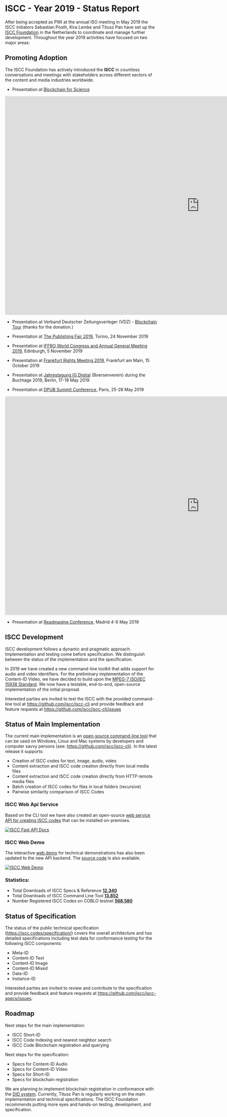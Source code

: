 # ISCC - Year 2019 - Status Report

After being accepted as PWI at the annual ISO meeting in May 2019 the ISCC initiators Sebastian Posth, Kira Lemke and Titusz Pan have set up the [ISCC Foundation](https://iscc.foundation/) in the Netherlands to coordinate and manage further development. Throughout the year 2019 activities have focused on two major areas:

## Promoting Adoption

The ISCC Foundation has actively introduced the **ISCC** in countless conversations and meetings with stakeholders across different sectors of the content and media industries worldwide.

- Presentation at [Blockchain for Science](https://www.blockchainforscience.com/)

<div class="video-wrapper">
  <iframe width="1280" height="720" src="https://www.youtube.com/embed/4OCvPrDhGuQ" frameborder="0" allowfullscreen></iframe>
</div>

- Presentation at Verband Deutscher Zeitungsverleger (VDZ) - [Blockchain Tour]( https://vdz-akademie.de/blockchain-tour/) (thanks for the donation.)

- Presentation at [The Publishing Fair 2019](https://www.thepublishingfair.it/en/sessioni/blockchain-in-publishing/), Torino, 24 November 2019

- Presentation at [IFFRO World Congress and Annual General Meeting 2019](https://www.ifrro2019edinburgh.com/), Edinburgh, 5 November 2019 

- Presentation at [Frankfurt Rights Meeting 2019](https://www.buchmesse.de/en/visit/conferences/frankfurt-rights-meeting), Frankfurt am Main, 15 October 2019

- Presentation at [Jahrestagung IG Digital](https://www.igdigital.de/igd19/) (Boersenverein) during the Buchtage 2019, Berlin, 17-18 May 2019 

- Presentation at [DPUB Summit Conference](https://www.edrlab.org/events/dpub-summit-2019/dps-speakers/#Sebastian_POSTH), Paris, 25-26 May 2019
  
<div class="video-wrapper">
  <iframe width="1280" height="720" src="https://www.youtube.com/embed/BNqWLlwKx5U" frameborder="0" allowfullscreen></iframe>
</div>

- Presentation at [Readmagine Conference](https://readmagine.org/miercoles-5-de-junio/), Madrid 4-6 May 2019

## ISCC Development

ISCC development follows a dynamic and pragmatic approach. Implementation and testing come before specification. We distinguish between the status of the implementation and the specification.

In 2019 we have created a new command-line toolkit that adds support for audio and video identifiers. For the preliminary implementation of the Content-ID Video, we have decided to build upon the [MPEG-7 ISO/IEC 15938 Standard](https://www.iso.org/standard/75399.html). We now have a testable, end-to-end, open-source implementation of the initial proposal.

Interested parties are invited to test the ISCC with the provided command-line tool at https://github.com/iscc/iscc-cli and provide feedback and feature requests at https://github.com/iscc/iscc-cli/issues

## Status of Main Implementation

The current main implementation is an [open-source command-line tool](https://github.com/iscc/iscc-cli) that can be used on Windows, Linux and Mac systems by developers and computer savvy persons (see: https://github.com/iscc/iscc-cli). In the latest release it supports:

- Creation of ISCC codes for text, image, audio, video
- Content extraction and ISCC code creation directly from local media files
- Content extraction and ISCC code creation directly from HTTP remote media files
- Batch creation of ISCC codes for files in local folders (recursive)
- Pairwise similarity comparison of ISCC Codes

### ISCC Web Api Service

Based on the CLI tool we have also created an open-source [web service API for creating ISCC codes](https://github.com/iscc/iscc-service) that can be installed on-premises.

[![ISCC Fast API Docs](../images/iscc-api-interactive-docs.jpg)](https://github.com/iscc/iscc-service)

### ISCC Web Demo

The interactive [web demo](https://iscc.coblo.net/) for technical demonstrations has also been updated to the new API backend. The [source code](https://github.com/coblo/iscc-demo) is also available.

[![ISCC Web Demo](../images/iscc-web-demo.jpg)](https://iscc.coblo.net/)

### Statistics:

- Total Downloads of ISCC Specs & Reference [**12.340**](https://pepy.tech/project/iscc) 
- Total Downloads of ISCC Command Line Tool [**13.852**](https://pepy.tech/project/iscc-cli)
- Number Registered ISCC Codes on COBLO testnet [**568.580**](https://explorer.coblo.net/stream/iscc)

## Status of Specification

The status of the public technical specification (https://iscc.codes/specification/) covers the overall architecture and has detailed specifications including test data for conformance testing for the following ISCC components:

- Meta-ID
- Content-ID Text
- Content-ID Image
- Content-ID Mixed
- Data-ID
- Instance-ID

Interested parties are invited to review and contribute to the specification and provide feedback and feature requests at https://github.com/iscc/iscc-specs/issues.

## Roadmap

Next steps for the main implementation:

- ISCC Short-ID
- ISCC Code Indexing and nearest neighbor search
- ISCC Code Blockchain registration and querying

Next steps for the specification:

- Specs for Content-ID Audio
- Specs for Content-ID Video
- Specs for Short-ID
- Specs for blockchain registration

We are planning to implement blockchain registration in conformance with the [DID system](https://www.w3.org/TR/did-core/). Currently, Titusz Pan is regularly working on the main implementation and technical specifications. The ISCC Foundation recommends putting more eyes and hands-on testing, development, and specification.

